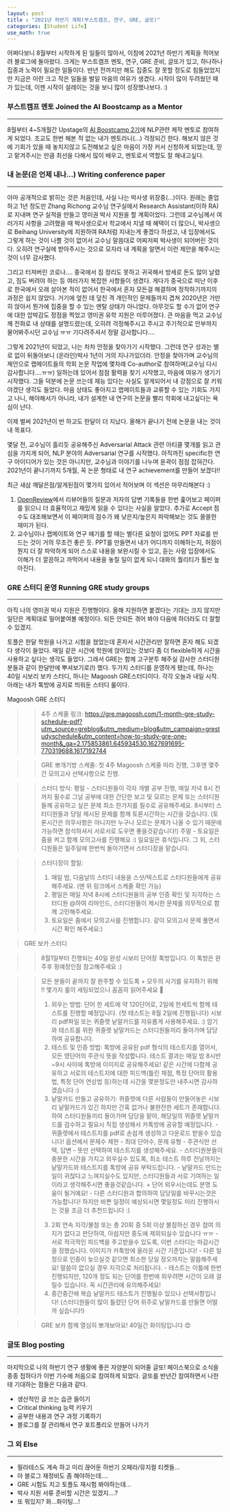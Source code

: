 ```yaml
---
layout: post
title : "2021년 하반기 계획(부스트캠프, 연구, GRE, 글또)" 
categories: [Student Life]
use_math: true
---
```


어쩌다보니 8월부터 시작하게 된 일들이 많아서, 이참에 2021년 하반기 계획을 적어보려 블로그에 돌아왔다.
크게는 부스트캠프 멘토, 연구, GRE 준비, 글또가 있고, 하나하나 집중과 노력이 필요한 일들이다.
반년 전까지만 해도 집중도 잘 못할 정도로 힘들었었지만 지금은 이런 크고 작은 일들을 벌일 마음의 여유가 생겼다. 시작이 많이 두려웠던 때가 있는데, 이젠 시작이 설레이는 것을 보니 많이 성장했나보다. :)


### 부스트캠프 멘토 Joined the AI Boostcamp as a Mentor
---
8월부터 4~5개월간 Upstage의 [AI Boostcamp 2기](https://boostcamp.connect.or.kr/program_ai.html)에 NLP관련 제작 멘토로 참여하게 되었다. 
조교도 한번 해본 적 없는 내가 멘토라니(…) 걱정되긴 한다.
해보지 않은 것에 기회가 있을 때 놓치지않고 도전해보고 싶은 마음이 가장 커서 신청하게 되었는데, 믿고 맡겨주시는 만큼 최선을 다해서 많이 배우고, 멘토로서 역할도 잘 해내고싶다.


### 내 논문(은 언제 내나…) Writing conference paper
---

아마 공개적으로 밝히는 것은 처음인데, 사실 나는 박사생 위장중(…)이다.
원래는 졸업하고 1년 정도만 Zhang Richong 교수님 연구실에서 Research Assistant(이하 RA)로 지내며 연구 실적을 만들고 영미권 박사 지원을 할 계획이었다.
그런데 교수님께서 여러가지 사항을 고려했을 때 박사생으로서 학교에서 지낼 때 혜택이 더 많으니, 박사생으로 Beihang University에 지원하여 RA처럼 지내는게 좋겠다 하셨고, 내 입장에서도 그렇게 하는 것이 나쁠 것이 없어서 교수님 말씀대로 어찌저찌 박사생이 되어버린 것이다.
오히려 연구실에 받아주시는 것으로 모자라 내 계획을 알면서 이런 제안을 해주시는 것이 너무 감사했다.

그리고 터져버린 코로나…. 중국에서 짐 정리도 못하고 귀국해서 방세로 돈도 많이 날렸고, 짐도 버려야 하는 등 여러가지 복잡한 사항들이 생겼다. 게다가 중국으로 떠난 이후로 한국에서 오래 살아본 적이 없어서 한국에서 혼자 모든걸 해결하며 정착하기까지의 과정은 쉽지 않았다. 거기에 엎친 데 덮친 격 개인적인 문제들까지 겹쳐 2020년은 가만히 앉아서 뭔가에 집중을 할 수 있는 멘탈 상태가 아니었다. 아무것도 할 수가 없어 연구에 대한 압박감도 정점을 찍었고 영미권 유학 지원은 미루어졌다. 큰 마음을 먹고 교수님께 전화로 내 상태를 설명드렸는데, 오히려 걱정해주시고 주시고 주기적으로 안부까지 물어봐주시던 교수님 ㅠㅠ 기다려주셔서 정말 감사합니다….

그렇게 2021년이 되었고, 나는 차차 안정을 찾아가기 시작했다. 그런데 연구 성과는 별로 없이 뒤돌아보니 (온라인)박사 1년이 거의 지나가있더라. 안정을 찾아가며 교수님의 제안으로 랩메이트들의 학회 논문 작업에 몇차례 Co-author로 참여하며(교수님 다시 감사합니다….ㅠㅠ) 일하는데 있어서 점점 활력을 찾기 시작했고, 마음에 여유가 생기기 시작했다. 그들 덕분에 논문 쓰는데 재능 있다는 사실도 알게되어서 내 강점으로 잘 키워야겠단 생각도 들었다.
마음 상태도 좋아지고 랩메이트들과 교류할 수 있는 기회도 가지고 나니, 해야해서가 아니라, 내가 설계한 내 연구의 논문을 빨리 학회에 내고싶다는 욕심이 난다.

이제 벌써 2021년이 반 하고도 한달이 더 지났다. 올해가 끝나기 전에 논문을 내는 것이 내 목표다.

몇달 전, 교수님이 흘리듯 공유해주신 Adversarial Attack 관련 아티클 몇개를 읽고 관심을 가지게 되어, NLP 분야의 Adversarial 연구를 시작했다.
아직까진 specific한 연구 아이디어가 있는 것은 아니지만, 교수님과 이야기를 나누며 윤곽이 점점 잡혀간다. 2021년이 끝나기까지 5개월, 꼭 논문 형태로 내 연구 achievement를 만들어 보겠다!!

최근 새삼 깨달은점/알게된점이 몇가지 있어서 적어보며 이 섹션은 마무리해본다 :)
1. [OpenReview](https://openreview.net/)에서 리뷰어들의 질문과 저자의 답변 기록들을 한번 훑어보고 페이퍼를 읽으니 더 효율적이고 재밌게 읽을 수 있다는 사실을 알았다. 추가로 Accept 점수도 대조해보면서 이 페이퍼의 점수가 왜 낮은지/높은지 파악해보는 것도 쏠쏠한 재미가 된다.
2. 교수님이나 랩메이트와 연구 얘기를 할 때는 별다른 요청이 없어도 PPT 자료를 만드는 것이 거의 무조건 좋은 듯. PPT를 만들면서 내가 어디까지 이해하는지, 허점이 뭔지 더 잘 파악하게 되어 스스로 내용을 보완시킬 수 있고, 듣는 사람 입장에서도 이해가 더 깔끔하고 까먹어서 내용을 놓칠 일이 없게 되니 대화의 퀄리티가 훨씬 높아진다.


### GRE 스터디 운영 Running GRE study groups
---

아직 나의 영미권 박사 지원은 진행형이다.
올해 지원하면 붙겠다는 기대는 크지 않지만 일단은 계획대로 밀어붙여볼 예정이다. 되든 안되든 겪어 봐야 다음에 하더라도 더 잘할 수 있겠지.

토플은 한달 학원을 나가고 시험을 쳤었는데 혼자서 시간관리만 잘하면 혼자 해도 되겠다 생각이 들었다. 매일 같은 시간에 학원에 앉아있는 것보다 좀 더 flexible하게 시간을 사용하고 싶다는 생각도 들었다.
그래서 GRE는 함께 고구분투 해주실 감사한 스터디원분들과 같이 한달만에 뿌셔보기로(!) 했다.
두가지 스터디를 운영하게 됐는데,  하나는 40일 시보리 보카 스터디, 하나는 Magoosh GRE스터디이다. 각각 오늘과 내일 시작. 아래는 내가 톡방에 공지로 띄워둔 스터디 룰이다.

>
Magoosh GRE 스터디

>> 4주 스케줄 링크: https://gre.magoosh.com/1-month-gre-study-schedule-pdf?utm_source=greblog&utm_medium=blog&utm_campaign=grestudyschedule&utm_content=how-to-study-gre-one-month&_ga=2.175853861.645934530.1627691695-770319688.1617192744

>> GRE 뽀개기방 스케줄: 첫 4주 Magoosh 스케줄 따라 진행, 그후엔  몇주간 모의고사 선택사항으로 진행.

>> 스터디 방식:
>> 평일 - 스터디원들이 각자 개별 공부 진행, 매일 저녁 8시 전까지 필수로 그날 공부에 대한 간단한 보고 및 모르는 문제 또는 스터디원들께 공유하고 싶은 문제 최소 한가지를 필수로 공유해주세요. 8시부터 스터디원들과 당일 제시된 문제를 함께 토론시간하는 시간을 갖습니다. (토론시간은 의무사항은 아니지만 누구나 모르는 문제가 나올 수 있기 때문에 가능하면 참석하셔서 서로서로 도우면 좋을것같습니다!)
>> 주말 - 토요일은 줌을 켜고 함께 모의고사를 진행해요 :) 일요일은 휴식입니다.
그 외, 스터디원들은 일주일에 한번씩 돌아가면서 스터디장을 맡습니다.

>> 스터디장이 할일:
>> 1. 매일 밤, 다음날의 스터디 내용을 스샷/텍스트로 스터디원들에게 공유해주세요. (맨 위 링크에서 스케줄 확인 가능)
>> 2. 평일은 매일 저녁 8시에 스터디원들의 공부 인증 확인 및 지각하는 스터디원 @하여 리마인드, 스터디원들이 제시한 문제를 의무적으로 함께 고민해주세요.
>> 3. 토요일은 줌에서 모의고사를 진행합니다. 같이 모의고사 문제 풀면서 시간 확인 해주세요:)


> GRE 보카 스터디

>> 8월1일부터 진행되는 40일 완성 시보리 단어장 톡방입니다. 이 톡방은 완주후 펑예정인점 참고해주세요 :)

>> 모든 분들이 끝까지 잘 완주할 수 있도록 + 모두의 사기를 유지하기 위해 !! 몇가지 룰이 세팅되었으니 꼼꼼히 읽어주세요 👏
>> 1. 외우는 방법: 단어 한 세트에 약 120단어로, 2일에 한세트씩 함께 테스트를 진행할 예정입니다. (첫 테스트는 8월 2일에 진행됩니다) 시보리 pdf파일 또는 퀴즐렛 낱말카드를 자유롭게 사용해주세요. :) 암기와 테스트를 위한 퀴즐렛 낱말카드는 스터디원들끼리 돌아가며 담당하여 공유합니다.
>> 2. 테스트 및 인증 방법: 톡방에 공유된 pdf 형식의 테스트지를 열어서, 모든 영단어의 주관식 뜻을 작성합니다. 테스트 결과는 매일 밤 8시반~9시 사이에 톡방에 이미지로 공유해주세요! 같은 시간에 다함께 공유하고 서로의 테스트지에 대한 피드백(틀린 채점, 특정 단어의 활용법, 특정 단어 연상법 등)하는데 시간을 몇분정도만 내주시면 감사하겠습니다 :) 
>> 3. 낱말카드 만들고 공유하기: 퀴즐렛에 다른 사람들이 만들어놓은 시보리 낱말카드가 있긴 하지만 간혹 없거나 불완전한 세트가 존재합니다. 하여 스터디원들끼리 돌아가며 담당을 맡아, 해당일의 퀴즐렛 낱말카드를 검수하고 필요시 직접 생성해서 카톡방에 공유할 예정입니다.
	- 퀴즐렛에서 테스트지를 pdf로 손쉽게 생성하고 다운로드 받을수 있습니다! 옵션에서 문제수 제한 - 최대 단어수, 문제 유형 - 주관식만 선택, 답변 - 뜻만 선택하여 테스트지를 생성해주세요.
	- 스터디원분들이 충분한 시간을 가지고 외우실수 있도록, 최소 테스트 하루 전날까지는 낱말카드와 테스트지를 톡방에 공유 부탁드립니다.
	- 낱말카드 만드는 일이 귀찮다고 느껴지실수도 있지만, 스터디원들과 서로 기여하는 일이라고 생각해주시면 좋을것같습니다. + 단어 외우시는데도 분명 도움이 될거예요!
	- 다른 스터디원과 합의하여 담당일를 바꾸시는것은 가능합니다! 하지만 바쁜 일정이 예상되시면 몇일정도 미리 진행하시는 것을 조금 더 추천드립니다 :)
>> 3) 2회 연속 지각/불참 또는 총 20회 중 5회 이상 불참하신 경우 참여 의지가 없다고 판단하여, 아쉽지만 중도에 제외되실수 있습니다 ㅠㅠ
	- 서로 적극적인 피드백을 주고받을수 있도록, 이번 스터디는 마감시간을 정했습니다. 이미지가 카톡방에 올라온 시간 기준입니다!
	- 다른 일정으로 인증이 늦으실것 같으면 최소한 당일 정오까지는 말씀해주세요! 말씀이 없으실 경우 지각으로 처리됩니다.
	- 테스트는 이틀에 한번 진행되지만, 120개 정도 되는 단어를 한번에 외우려면 시간이 오래 걸릴수 있습니다. 꼭 시간관리에 유의해주세요!
>> 5) 중간중간에 복습 낱말카드 테스트가 진행될수 있으나 선택사항입니다! (스터디원들이 많이 틀렸던 단어 위주로 낱말카드를 만들면 어떨까 싶습니다!)

>> GRE 보카 함께 열심히 뽀개보아요! 40일간 화이팅입니다 😍


### 글또 Blog posting
---
마지막으로 나의 하반기 연구 생활에 좋은 자양분이 되어줄 글또!
페이스북으로 소식을 종종 접하다가 이번 기수에 처음으로 참여하게 되었다.
글또를 반년간 참여하면서 나한테 기대하는 점들은 다음과 같다.

- 생산적인 글 쓰는 습관 들이기
- Critical thinking 능력 키우기
- 공부한 내용과 연구 과정 기록하기
- 블로그를 잘 관리해서 연구 포트폴리오 만들어 나가기



### 그 외 Else
---
- 필라테스도 계속 하고 미리 끊어둔 하반기 오페라/뮤지컬 티켓들…
- 아 블로그 재정비도 좀 해야하는데….
- GRE 시험도 치고 토플도 재시험 봐야하는데…
- 박사 지원 서류 준비할 시간은 있겠지.…?
- 또 뭐있지? 화…화이팅…!


